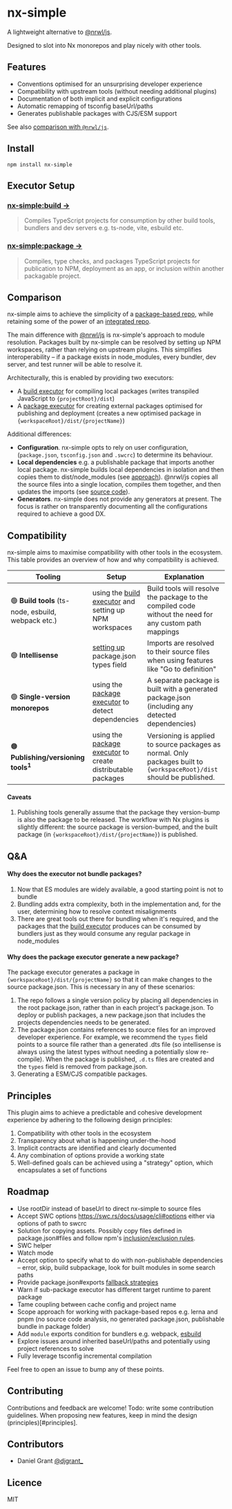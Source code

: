 # nx-simple

A lightweight alternative to [@nrwl/js](https://nx.dev/packages/js).

Designed to slot into Nx monorepos and play nicely with other tools.

## Features

- Conventions optimised for an unsurprising developer experience
- Compatibility with upstream tools (without needing additional plugins)
- Documentation of both implicit and explicit configurations
- Automatic remapping of tsconfig baseUrl/paths
- Generates publishable packages with CJS/ESM support

See also [comparison with `@nrwl/js`](#comparison).

## Install

```
npm install nx-simple
```

## Executor Setup

### [nx-simple:build →](./src/executors/build/README.md)

> Compiles TypeScript projects for consumption by other build tools, bundlers and dev servers e.g. ts-node, vite, esbuild etc.

### [nx-simple:package →](./src/executors/package/README.md)

> Compiles, type checks, and packages TypeScript projects for publication to NPM, deployment as an app, or inclusion within another packagable project.

## Comparison

nx-simple aims to achieve the simplicity of a [package-based repo](https://nx.dev/concepts/integrated-vs-package-based), while retaining some of the power of an [integrated repo](https://nx.dev/concepts/integrated-vs-package-based).

The main difference with [@nrwl/js](https://nx.dev/packages/js) is nx-simple's approach to module resolution. Packages built by nx-simple can be resolved by setting up NPM workspaces, rather than relying on upstream plugins. This simplifies interoperability – if a package exists in node_modules, every bundler, dev server, and test runner will be able to resolve it.

Architecturally, this is enabled by providing two executors:

- A [build executor](./src/executors/build/README.md) for compiling local packages (writes transpiled JavaScript to `{projectRoot}/dist`)
- A [package executor](./src/executors/package/README.md) for creating external packages optimised for publishing and deployment (creates a new optimised package in `{workspaceRoot}/dist/{projectName}`)

Additional differences:

- **Configuration**. nx-simple opts to rely on user configuration, (`package.json`, `tsconfig.json` and `.swcrc`) to determine its behaviour.
- **Local dependencies** e.g. a publishable package that imports another local package. nx-simple builds local dependencies in isolation and then copies them to dist/node_modules (see [approach](https://github.com/sveltejs/sapper/issues/551#issue-402728689)). @nrwl/js copies all the source files into a single location, compiles them together, and then updates the imports (see [source code](https://github.com/nrwl/nx/blob/master/packages/js/src/utils/inline.ts#L63-L91)).
- **Generators**. nx-simple does not provide any generators at present. The focus is rather on transparently documenting all the configurations required to achieve a good DX.

## Compatibility

nx-simple aims to maximise compatibility with other tools in the ecosystem. This table provides an overview of how and why compatibility is achieved.

| Tooling                                             | Setup                                                                                            | Explanation                                                                                                            |
| --------------------------------------------------- | ------------------------------------------------------------------------------------------------ | ---------------------------------------------------------------------------------------------------------------------- |
| 🟢 **Build tools** (ts-node, esbuild, webpack etc.) | using the [build executor](./src/executors/build/README.md#) and setting up NPM workspaces       | Build tools will resolve the package to the compiled code without the need for any custom path mappings                |
| 🟢 **Intellisense**                                 | [setting up](./src/executors/build/README.md#package-json-project) package.json types field      | Imports are resolved to their source files when using features like "Go to definition"                                 |
| 🟢 **Single-version monorepos**                     | using the [package executor](./src/executors/package/README.md) to detect dependencies           | A separate package is built with a generated package.json (including any detected dependencies)                        |
| 🟠 **Publishing/versioning tools<sup>1</sup>**      | using the [package executor](./src/executors/package/README.md) to create distributable packages | Versioning is applied to source packages as normal. Only packages built to `{workspaceRoot}/dist` should be published. |

#### Caveats

1. Publishing tools generally assume that the package they version-bump is also the package to be released. The workflow with Nx plugins is slightly different: the source package is version-bumped, and the built package (in `{workspaceRoot}/dist/{projectName}`) is published.

## Q&A

#### Why does the executor not bundle packages?

1. Now that ES modules are widely available, a good starting point is not to bundle
2. Bundling adds extra complexity, both in the implementation and, for the user, determining how to resolve context misalignments
3. There are great tools out there for bundling when it's required, and the packages that the [build executor](./src/executors/build/README.md) produces can be consumed by bundlers just as they would consume any regular package in node_modules

#### Why does the package executor generate a new package?

The package executor generates a package in `{workspaceRoot}/dist/{projectName}` so that it can make changes to the source package.json. This is necessary in any of these scenarios:

1. The repo follows a single version policy by placing all dependencies in the root package.json, rather than in each project's package.json. To deploy or publish packages, a new package.json that includes the projects dependencies needs to be generated.
2. The package.json contains references to source files for an improved developer experience. For example, we recommend the `types` field points to a source file rather than a generated .dts file (so intellisense is always using the latest types without needing a potentially slow re-compile). When the package is published, `.d.ts` files are created and the `types` field is removed from package.json.
3. Generating a ESM/CJS compatible packages.

## Principles

This plugin aims to achieve a predictable and cohesive development experience by adhering to the following design principles:

1. Compatibility with other tools in the ecosystem
1. Transparency about what is happening under-the-hood
1. Implicit contracts are identified and clearly documented
1. Any combination of options provide a working state
1. Well-defined goals can be achieved using a "strategy" option, which encapsulates a set of functions

## Roadmap

- Use rootDir instead of baseUrl to direct nx-simple to source files
- Accept SWC options https://swc.rs/docs/usage/cli#options either via options of path to swcrc
- Solution for copying assets. Possibly copy files defined in package.json#files and follow npm's [inclusion/exclusion rules](https://docs.npmjs.com/cli/v9/configuring-npm/package-json#files).
- SWC helper
- Watch mode
- Accept option to specify what to do with non-publishable dependencies – error, skip, build subpackage, look for built modules in some search paths
- Provide package.json#exports [fallback strategies](https://github.com/andrewbranch/example-subpath-exports-ts-compat)
- Warn if sub-package executor has different target runtime to parent package
- Tame coupling between cache config and project name
- Scope approach for working with package-based repos e.g. lerna and pnpm (no source code analysis, no generated package.json, publishable bundle in package folder)
- Add `module` exports condition for bundlers e.g. webpack, [esbuild](https://esbuild.github.io/api/#how-conditions-work)
- Explore issues around inherited baseUrl/paths and potentially using project references to solve
- Fully leverage tsconfig incremental compilation

Feel free to open an issue to bump any of these points.

## Contributing

Contributions and feedback are welcome! Todo: write some contribution guidelines. When proposing new features, keep in mind the design (principles)[#principles].

## Contributors

- Daniel Grant [@djgrant\_](https://twitter.com/djgrant_)

## Licence

MIT
